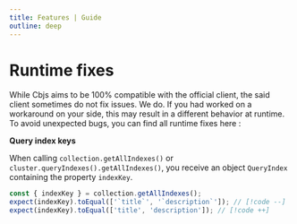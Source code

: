 ```yaml
---
title: Features | Guide
outline: deep
---
```


# Runtime fixes

While Cbjs aims to be 100% compatible with the official client, the said client sometimes do not fix issues. We do.
If you had worked on a workaround on your side, this may result in a different behavior at runtime.
To avoid unexpected bugs, you can find all runtime fixes here :

**Query index keys**

When calling `collection.getAllIndexes()` or `cluster.queryIndexes().getAllIndexes()`, you receive an object `QueryIndex` containing the property `indexKey`.

```ts
const { indexKey } = collection.getAllIndexes();
expect(indexKey).toEqual(['`title`', '`description`']); // [!code --]
expect(indexKey).toEqual(['title', 'description']); // [!code ++]
```
